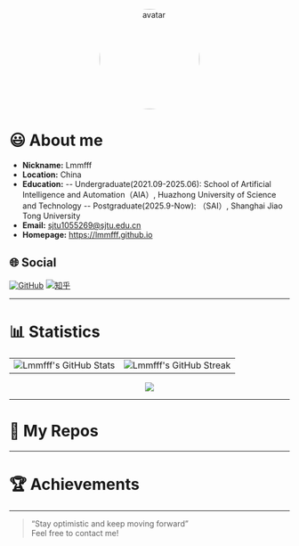 <!-- 欢迎访问我的GitHub主页！ -->

<p align="center">
  <img src="https://avatars.githubusercontent.com/u/94843719?v=4" width="180" style="border-radius: 50%" alt="avatar"/>
</p>

# 😃 About me

- **Nickname:** Lmmfff
- **Location:** China
- **Education:**
-- Undergraduate(2021.09-2025.06): School of Artificial Intelligence and Automation（AIA）, Huazhong University of Science and Technology
-- Postgraduate(2025.9-Now): （SAI）, Shanghai Jiao Tong University
- **Email:** sjtu1055269@sjtu.edu.cn
- **Homepage:** https://lmmfff.github.io

## 🌐 Social

[![GitHub](https://img.shields.io/badge/GitHub-Lmmfff-black?logo=github)](https://github.com/Lmmfff)
[![知乎](https://img.shields.io/badge/知乎-zhihu-blue?logo=zhihu)](https://www.zhihu.com/people/lmmfff)

---

# 📊 Statistics

<table>
  <tr>
    <td>
      <img src="https://github-readme-stats.vercel.app/api?username=Lmmfff&show_icons=true&theme=default" alt="Lmmfff's GitHub Stats"/>
    </td>
    <td>
      <img src="https://github-readme-streak-stats.herokuapp.com/?user=Lmmfff&theme=default" alt="Lmmfff's GitHub Streak"/>
    </td>
  </tr>
</table>

<div align="center">
  <img src="https://github-profile-summary-cards.vercel.app/api/cards/profile-details?username=Lmmfff&theme=default" />
</div>

---

# 🚀 My Repos


---

# 🏆 Achievements


---

> “Stay optimistic and keep moving forward”  
> Feel free to contact me!
